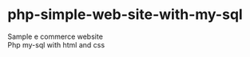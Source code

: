 # php-simple-web-site-with-my-sql

Sample e commerce website
<br/>Php my-sql with html and css
<br/>

